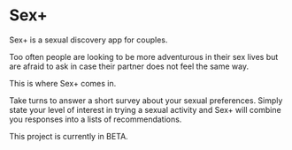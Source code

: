 Sex+
=======

Sex+ is a sexual discovery app for couples.

Too often people are looking to be more adventurous in their sex lives but are afraid to ask in case their partner does not feel the same way.

This is where Sex+ comes in.

Take turns to answer a short survey about your sexual preferences. Simply state your level of interest in trying a sexual activity and Sex+ will combine you responses into a lists of recommendations. 

This project is currently in BETA. 
